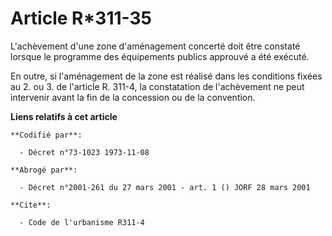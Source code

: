 # Article R*311-35

L'achèvement d'une zone d'aménagement concerté doit être constaté lorsque le programme des équipements publics approuvé a été
exécuté.

En outre, si l'aménagement de la zone est réalisé dans les conditions fixées au 2. ou 3. de l'article R. 311-4, la
constatation de l'achèvement ne peut intervenir avant la fin de la concession ou de la convention.

**Liens relatifs à cet article**

	**Codifié par**:

	  - Décret n°73-1023 1973-11-08

	**Abrogé par**:

	  - Décret n°2001-261 du 27 mars 2001 - art. 1 () JORF 28 mars 2001

	**Cite**:

	  - Code de l'urbanisme R311-4
